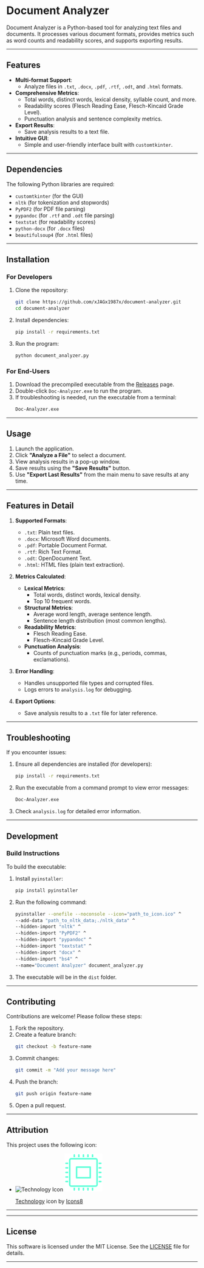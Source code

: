 # Document Analyzer

Document Analyzer is a Python-based tool for analyzing text files and documents. It processes various document formats, provides metrics such as word counts and readability scores, and supports exporting results.

---

## Features
- **Multi-format Support**:
  - Analyze files in `.txt`, `.docx`, `.pdf`, `.rtf`, `.odt`, and `.html` formats.
- **Comprehensive Metrics**:
  - Total words, distinct words, lexical density, syllable count, and more.
  - Readability scores (Flesch Reading Ease, Flesch-Kincaid Grade Level).
  - Punctuation analysis and sentence complexity metrics.
- **Export Results**:
  - Save analysis results to a text file.
- **Intuitive GUI**:
  - Simple and user-friendly interface built with `customtkinter`.

---

## Dependencies
The following Python libraries are required:
- `customtkinter` (for the GUI)
- `nltk` (for tokenization and stopwords)
- `PyPDF2` (for PDF file parsing)
- `pypandoc` (for `.rtf` and `.odt` file parsing)
- `textstat` (for readability scores)
- `python-docx` (for `.docx` files)
- `beautifulsoup4` (for `.html` files)

---

## Installation

### **For Developers**
1. Clone the repository:
   ```bash
   git clone https://github.com/xJAGx1987x/document-analyzer.git
   cd document-analyzer
   ```

2. Install dependencies:
   ```bash
   pip install -r requirements.txt
   ```

3. Run the program:
   ```bash
   python document_analyzer.py
   ```

### **For End-Users**
1. Download the precompiled executable from the [Releases](https://github.com/xJAGx1987x/document-analyzer/releases) page.
2. Double-click `Doc-Analyzer.exe` to run the program.
3. If troubleshooting is needed, run the executable from a terminal:
   ```cmd
   Doc-Analyzer.exe
   ```

---

## Usage
1. Launch the application.
2. Click **"Analyze a File"** to select a document.
3. View analysis results in a pop-up window.
4. Save results using the **"Save Results"** button.
5. Use **"Export Last Results"** from the main menu to save results at any time.

---

## Features in Detail
1. **Supported Formats**:
   - `.txt`: Plain text files.
   - `.docx`: Microsoft Word documents.
   - `.pdf`: Portable Document Format.
   - `.rtf`: Rich Text Format.
   - `.odt`: OpenDocument Text.
   - `.html`: HTML files (plain text extraction).

2. **Metrics Calculated**:
   - **Lexical Metrics**:
     - Total words, distinct words, lexical density.
     - Top 10 frequent words.
   - **Structural Metrics**:
     - Average word length, average sentence length.
     - Sentence length distribution (most common lengths).
   - **Readability Metrics**:
     - Flesch Reading Ease.
     - Flesch-Kincaid Grade Level.
   - **Punctuation Analysis**:
     - Counts of punctuation marks (e.g., periods, commas, exclamations).

3. **Error Handling**:
   - Handles unsupported file types and corrupted files.
   - Logs errors to `analysis.log` for debugging.

4. **Export Options**:
   - Save analysis results to a `.txt` file for later reference.

---

## Troubleshooting
If you encounter issues:
1. Ensure all dependencies are installed (for developers):
   ```bash
   pip install -r requirements.txt
   ```
2. Run the executable from a command prompt to view error messages:
   ```cmd
   Doc-Analyzer.exe
   ```
3. Check `analysis.log` for detailed error information.

---

## Development
### **Build Instructions**
To build the executable:
1. Install `pyinstaller`:
   ```bash
   pip install pyinstaller
   ```

2. Run the following command:
   ```bash
   pyinstaller --onefile --noconsole --icon="path_to_icon.ico" ^
   --add-data "path_to_nltk_data;./nltk_data" ^
   --hidden-import "nltk" ^
   --hidden-import "PyPDF2" ^
   --hidden-import "pypandoc" ^
   --hidden-import "textstat" ^
   --hidden-import "docx" ^
   --hidden-import "bs4" ^
   --name="Document Analyzer" document_analyzer.py
   ```

3. The executable will be in the `dist` folder.

---

## Contributing
Contributions are welcome! Please follow these steps:
1. Fork the repository.
2. Create a feature branch:
   ```bash
   git checkout -b feature-name
   ```
3. Commit changes:
   ```bash
   git commit -m "Add your message here"
   ```
4. Push the branch:
   ```bash
   git push origin feature-name
   ```
5. Open a pull request.

---

## Attribution

This project uses the following icon:

- ![Technology Icon](assets/icons8-technology-100.ico)
  ![Technology Icon](assets/icons8-technology-100.png)

  
  [Technology](https://icons8.com/icon/1581/electronics) icon by [Icons8](https://icons8.com)

---


---

## License

This software is licensed under the MIT License. See the [LICENSE](LICENSE) file for details.

--- 
